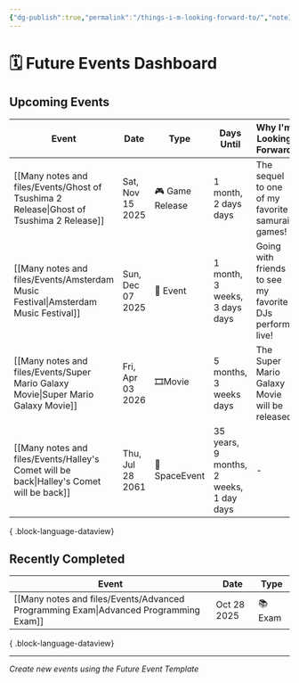 ```yaml
---
{"dg-publish":true,"permalink":"/things-i-m-looking-forward-to/","noteIcon":"","created":"2025-10-03T16:13:08.429+02:00","updated":"2025-10-04T22:22:08.851+02:00"}
---
```


# 🗓️ Future Events Dashboard

## Upcoming Events

| Event                                                                                       | Date             | Type            | Days Until                              | Why I'm Looking Forward                                 |
| ------------------------------------------------------------------------------------------- | ---------------- | --------------- | --------------------------------------- | ------------------------------------------------------- |
| [[Many notes and files/Events/Ghost of Tsushima 2 Release\|Ghost of Tsushima 2 Release]] | Sat, Nov 15 2025 | 🎮 Game Release | 1 month, 2 days days                    | The sequel to one of my favorite samurai games!         |
| [[Many notes and files/Events/Amsterdam Music Festival\|Amsterdam Music Festival]]       | Sun, Dec 07 2025 | 🎵 Event        | 1 month, 3 weeks, 3 days days           | Going with friends to see my favorite DJs perform live! |
| [[Many notes and files/Events/Super Mario Galaxy Movie\|Super Mario Galaxy Movie]]       | Fri, Apr 03 2026 | 🎞️Movie        | 5 months, 3 weeks days                  | The Super Mario Galaxy Movie will be released           |
| [[Many notes and files/Events/Halley's Comet will be back\|Halley's Comet will be back]] | Thu, Jul 28 2061 | 🌌SpaceEvent    | 35 years, 9 months, 2 weeks, 1 day days | \-                                                      |

{ .block-language-dataview}

## Recently Completed

| Event                                                                                   | Date        | Type    |
| --------------------------------------------------------------------------------------- | ----------- | ------- |
| [[Many notes and files/Events/Advanced Programming Exam\|Advanced Programming Exam]] | Oct 28 2025 | 📚 Exam |

{ .block-language-dataview}

---

_Create new events using the Future Event Template_